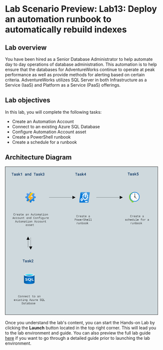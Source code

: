 # Lab Scenario Preview: Lab13: Deploy an automation runbook to automatically rebuild indexes

## Lab overview

You have been hired as a Senior Database Administrator to help automate day to day operations of database administration. This automation is to help ensure that the databases for AdventureWorks continue to operate at peak performance as well as provide methods for alerting based on certain criteria. AdventureWorks utilizes SQL Server in both Infrastructure as a Service (IaaS) and Platform as a Service (PaaS) offerings.

## Lab objectives

In this lab, you will complete the following tasks:

- Create an Automation Account
- Connect to an existing Azure SQL Database
- Configure Automation Account asset
- Create a PowerShell runbook
- Create a schedule for a runbook

## Architecture Diagram

![](./images/preview13.png)

Once you understand the lab's content, you can start the Hands-on Lab by clicking the **Launch** button located in the top right corner. This will lead you to the lab environment and guide. You can also preview the full lab guide [here](https://experience.cloudlabs.ai/#/labguidepreview/f5a9b8ea-a7fb-4c8b-b6f3-a151461a9e29) if you want to go through a detailed guide prior to launching the lab environment. 
